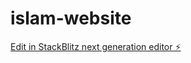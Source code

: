 # islam-website

[Edit in StackBlitz next generation editor ⚡️](https://stackblitz.com/~/github.com/IzaanQaiser/islam-website)